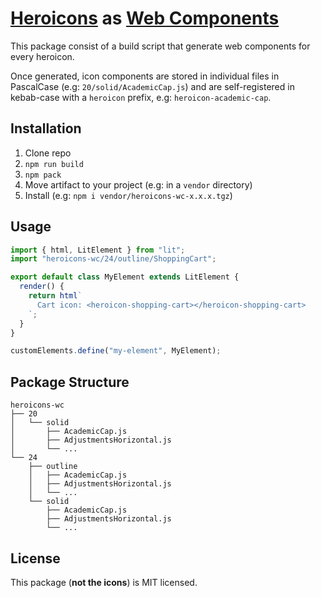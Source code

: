 # [Heroicons] as [Web Components]

This package consist of a build script that generate web components for every heroicon.

Once generated, icon components are stored in individual files in PascalCase (e.g: `20/solid/AcademicCap.js`)
and are self-registered in kebab-case with a `heroicon` prefix, e.g: `heroicon-academic-cap`.

## Installation

1. Clone repo
1. `npm run build`
1. `npm pack`
1. Move artifact to your project (e.g: in a `vendor` directory)
1. Install (e.g: `npm i vendor/heroicons-wc-x.x.x.tgz`)

## Usage

```js
import { html, LitElement } from "lit";
import "heroicons-wc/24/outline/ShoppingCart";

export default class MyElement extends LitElement {
  render() {
    return html`
      Cart icon: <heroicon-shopping-cart></heroicon-shopping-cart>
    `;
  }
}

customElements.define("my-element", MyElement);
```

## Package Structure

```
heroicons-wc
├── 20
│   └── solid
│       ├── AcademicCap.js
│       ├── AdjustmentsHorizontal.js
│       └── ...
└── 24
    ├── outline
    │   ├── AcademicCap.js
    │   ├── AdjustmentsHorizontal.js
    │   └── ...
    └── solid
        ├── AcademicCap.js
        ├── AdjustmentsHorizontal.js
        └── ...

```

## License

This package (**not the icons**) is MIT licensed.

[heroicons]: https://github.com/tailwindlabs/heroicons
[web components]: https://developer.mozilla.org/en-US/docs/Web/Web_Components
[lit]: https://lit.dev

